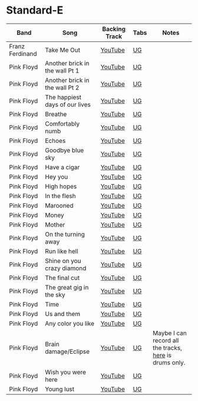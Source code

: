 # Standard-E

| Band | Song | Backing Track | Tabs | Notes
| --- | --- | --- | --- | --- |
| Franz Ferdinand | Take Me Out | [YouTube](https://www.youtube.com/watch?v=0XjAZtWVxGs) | [UG](https://tabs.ultimate-guitar.com/tab/franz-ferdinand/take-me-out-official-1911499)
| Pink Floyd | Another brick in the wall Pt 1 | [YouTube]() | [UG](https://tabs.ultimate-guitar.com/tab/pink-floyd/another-brick-in-the-wall-part-1-official-2257241)
| Pink Floyd | Another brick in the wall Pt 2 | [YouTube]() | [UG](https://tabs.ultimate-guitar.com/tab/pink-floyd/another-brick-in-the-wall-part-2-official-1963511)
| Pink Floyd | The happiest days of our lives | [YouTube]() | [UG](https://tabs.ultimate-guitar.com/tab/pink-floyd/the-happiest-days-of-our-lives-official-2110951)
| Pink Floyd | Breathe | [YouTube]() | [UG](https://tabs.ultimate-guitar.com/tab/pink-floyd/breathe-official-2157761)
| Pink Floyd | Comfortably numb | [YouTube](https://www.youtube.com/watch?v=wec4h8koJ1Q) | [UG](https://tabs.ultimate-guitar.com/tab/pink-floyd/comfortably-numb-official-1939571)
| Pink Floyd | Echoes | [YouTube]() | [UG](https://tabs.ultimate-guitar.com/tab/pink-floyd/echoes-guitar-pro-1079875)
| Pink Floyd | Goodbye blue sky | [YouTube]() | [UG](https://tabs.ultimate-guitar.com/tab/pink-floyd/goodbye-blue-sky-official-2115369)
| Pink Floyd | Have a cigar | [YouTube]() | [UG](https://tabs.ultimate-guitar.com/tab/pink-floyd/have-a-cigar-official-2076711)
| Pink Floyd | Hey you | [YouTube]() | [UG](https://tabs.ultimate-guitar.com/tab/pink-floyd/hey-you-official-2075819)
| Pink Floyd | High hopes | [YouTube]() | [UG](https://tabs.ultimate-guitar.com/tab/kodaline/high-hopes-official-2406047)
| Pink Floyd | In the flesh | [YouTube]() | [UG](https://tabs.ultimate-guitar.com/tab/pink-floyd/in-the-flesh-official-2114083)
| Pink Floyd | Marooned | [YouTube]() | [UG](https://tabs.ultimate-guitar.com/tab/pink-floyd/marooned-official-2856947)
| Pink Floyd | Money | [YouTube]() | [UG](https://tabs.ultimate-guitar.com/tab/pink-floyd/money-official-2449673)
| Pink Floyd | Mother | [YouTube]() | [UG](https://tabs.ultimate-guitar.com/tab/pink-floyd/mother-official-2068765)
| Pink Floyd | On the turning away | [YouTube]() | [UG]()
| Pink Floyd | Run like hell | [YouTube]() | [UG]()
| Pink Floyd | Shine on you crazy diamond | [YouTube]() | [UG]()
| Pink Floyd | The final cut | [YouTube]() | [UG]()
| Pink Floyd | The great gig in the sky | [YouTube]() | [UG]()
| Pink Floyd | Time | [YouTube]() | [UG]()
| Pink Floyd | Us and them | [YouTube]() | [UG]()
| Pink Floyd | Any color you like | [YouTube]() | [UG]()
| Pink Floyd | Brain damage/Eclipse | [YouTube](https://www.youtube.com/watch?v=mRH-URpgZrM) | [UG](https://tabs.ultimate-guitar.com/tab/pink-floyd/brain-damage-official-2157747) | Maybe I can record all the tracks, [here](https://www.youtube.com/watch?v=y7dGe6isK1s) is drums only.
| Pink Floyd | Wish you were here | [YouTube]() | [UG]()
| Pink Floyd | Young lust | [YouTube]() | [UG]()
